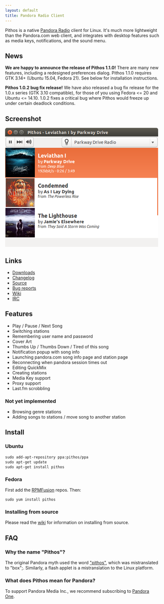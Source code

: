 ```yaml
---
layout: default
title: Pandora Radio Client
---
```


Pithos is a native [Pandora Radio](http://pandora.com) client for Linux. It's much more lightweight
than the Pandora.com web client, and integrates with desktop features such as media
keys, notifications, and the sound menu.

## News

**We are happy to announce the release of Pithos 1.1.0!** There are
many new features, including a redesigned preferences dialog.
Pithos 1.1.0 requires GTK 3.14+ (Ubuntu 15.04, Fedora 21). See below for
installation instructions.

**Pithos 1.0.2 bug fix release!** We have also released a bug fix release
for the 1.0.x series (GTK 3.10 compatible), for those of you using Fedora 
<= 20 and Ubuntu <= 14.10. 1.0.2 fixes a critical bug where Pithos would
freeze up under certain deadlock conditions.

## Screenshot

![Pithos screenshot](img/screenshot1.0.png)

## Links

- [Downloads](https://github.com/pithos/pithos/releases)
- [Changelog](changelog.html)
- [Source](https://github.com/pithos/pithos)
- [Bug reports](https://github.com/pithos/pithos/issues)
- [Wiki](https://github.com/pithos/pithos/wiki)
- [IRC](ircs://chat.freenode.net/pithos)

## Features

- Play / Pause / Next Song
- Switching stations
- Remembering user name and password
- Cover Art
- Thumbs Up / Thumbs Down / Tired of this song
- Notification popup with song info
- Launching pandora.com song info page and station page
- Reconnecting when pandora session times out
- Editing QuickMix
- Creating stations
- Media Key support
- Proxy support
- Last.fm scrobbling
  
### Not yet implemented

- Browsing genre stations
- Adding songs to stations / move song to another station

## Install

### Ubuntu

    sudo add-apt-repository ppa:pithos/ppa
    sudo apt-get update
    sudo apt-get install pithos

### Fedora

First add the [RPMFusion](http://rpmfusion.org/Configuration) repos. Then:

    sudo yum install pithos
    
### Installing from source

Please read the [wiki](https://github.com/pithos/pithos/wiki/Installing-from-Source) for information
on installing from source.
  
## FAQ

### Why the name "Pithos"?

The original Pandora myth used the word ["pithos"](http://en.wikipedia.org/wiki/Pithos), which was mistranslated to "box";. Similarly, a flash applet is a mistranslation to the Linux platform. 
 
### What does Pithos mean for Pandora?

To support Pandora Media Inc., we recommend subscribing to [Pandora One](http://pandora.com/one).
